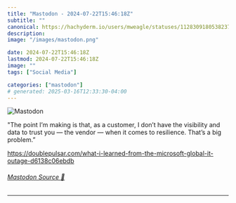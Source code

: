 ```yaml
---
title: "Mastodon - 2024-07-22T15:46:18Z"
subtitle: ""
canonical: https://hachyderm.io/users/mweagle/statuses/112830918053823760
description:
image: "/images/mastodon.png"

date: 2024-07-22T15:46:18Z
lastmod: 2024-07-22T15:46:18Z
image: ""
tags: ["Social Media"]

categories: ["mastodon"]
# generated: 2025-03-16T12:33:30-04:00
---
```

![Mastodon](/images/mastodon.png)

<p>&quot;The point I’m making is that, as a customer, I don’t have the visibility and data to trust you — the vendor — when it comes to resilience. That’s a big problem.”</p><p><a href="https://doublepulsar.com/what-i-learned-from-the-microsoft-global-it-outage-d6138c06ebdb" target="_blank" rel="nofollow noopener noreferrer" translate="no"><span class="invisible">https://</span><span class="ellipsis">doublepulsar.com/what-i-learne</span><span class="invisible">d-from-the-microsoft-global-it-outage-d6138c06ebdb</span></a></p>


###### [Mastodon Source 🐘](https://hachyderm.io/@mweagle/112830918053823760)

___
